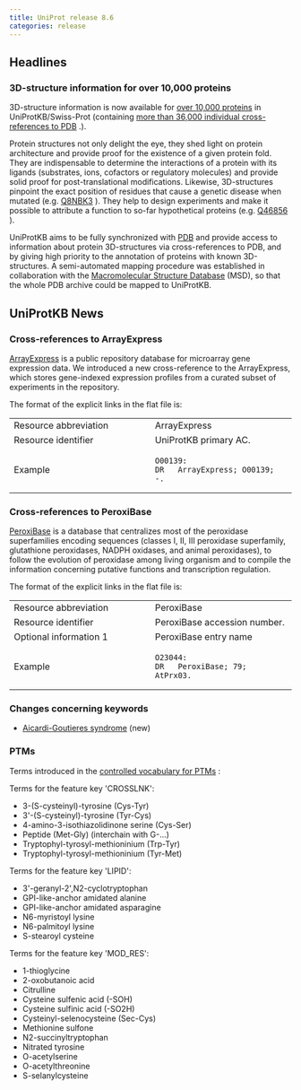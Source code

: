 ```yaml
---
title: UniProt release 8.6
categories: release
---
```


## Headlines

### 3D-structure information for over 10,000 proteins

3D-structure information is now available for [over 10,000 proteins](http://www.uniprot.org/uniprot/?query=keyword:2) in UniProtKB/Swiss-Prot (containing [more than 36,000 individual cross-references to PDB](http://www.uniprot.org/docs/pdbtosp) .).

Protein structures not only delight the eye, they shed light on protein architecture and provide proof for the existence of a given protein fold. They are indispensable to determine the interactions of a protein with its ligands (substrates, ions, cofactors or regulatory molecules) and provide solid proof for post-translational modifications. Likewise, 3D-structures pinpoint the exact position of residues that cause a genetic disease when mutated (e.g. [Q8NBK3](http://www.uniprot.org/uniprot/Q8NBK3) ). They help to design experiments and make it possible to attribute a function to so-far hypothetical proteins (e.g. [Q46856](http://www.uniprot.org/uniprot/Q46856) ).

UniProtKB aims to be fully synchronized with [PDB](http://www.pdb.org/) and provide access to information about protein 3D-structures via cross-references to PDB, and by giving high priority to the annotation of proteins with known 3D-structures. A semi-automated mapping procedure was established in collaboration with the [Macromolecular Structure Database](http://www.ebi.ac.uk/msd/) (MSD), so that the whole PDB archive could be mapped to UniProtKB.

  

## UniProtKB News

### Cross-references to ArrayExpress

[ArrayExpress](http://www.ebi.ac.uk/arrayexpress/) is a public repository database for microarray gene expression data. We introduced a new cross-reference to the ArrayExpress, which stores gene-indexed expression profiles from a curated subset of experiments in the repository.

The format of the explicit links in the flat file is:

<table><colgroup><col style="width: 50%" /><col style="width: 50%" /></colgroup><tbody><tr class="odd"><td>Resource abbreviation</td><td>ArrayExpress</td></tr><tr class="even"><td>Resource identifier</td><td>UniProtKB primary AC.</td></tr><tr class="odd"><td>Example</td><td><pre><code>O00139:
DR   ArrayExpress; O00139; -.</code></pre></td></tr></tbody></table>

### Cross-references to PeroxiBase

[PeroxiBase](http://peroxidase.isb-sib.ch/) is a database that centralizes most of the peroxidase superfamilies encoding sequences (classes I, II, III peroxidase superfamily, glutathione peroxidases, NADPH oxidases, and animal peroxidases), to follow the evolution of peroxidase among living organism and to compile the information concerning putative functions and transcription regulation.

The format of the explicit links in the flat file is:

<table><colgroup><col style="width: 50%" /><col style="width: 50%" /></colgroup><tbody><tr class="odd"><td>Resource abbreviation</td><td>PeroxiBase</td></tr><tr class="even"><td>Resource identifier</td><td>PeroxiBase accession number.</td></tr><tr class="odd"><td>Optional information 1</td><td>PeroxiBase entry name</td></tr><tr class="even"><td>Example</td><td><pre><code>O23044:
DR   PeroxiBase; 79; AtPrx03.</code></pre></td></tr></tbody></table>

### Changes concerning keywords

-   [Aicardi-Goutieres syndrome](http://www.uniprot.org/keywords/KW-0948) (new)

### PTMs

Terms introduced in the [controlled vocabulary for PTMs](http://www.uniprot.org/docs/ptmlist) :

Terms for the feature key 'CROSSLNK':

-   3-(S-cysteinyl)-tyrosine (Cys-Tyr)
-   3'-(S-cysteinyl)-tyrosine (Tyr-Cys)
-   4-amino-3-isothiazolidinone serine (Cys-Ser)
-   Peptide (Met-Gly) (interchain with G-...)
-   Tryptophyl-tyrosyl-methioninium (Trp-Tyr)
-   Tryptophyl-tyrosyl-methioninium (Tyr-Met)

Terms for the feature key 'LIPID':

-   3'-geranyl-2',N2-cyclotryptophan
-   GPI-like-anchor amidated alanine
-   GPI-like-anchor amidated asparagine
-   N6-myristoyl lysine
-   N6-palmitoyl lysine
-   S-stearoyl cysteine

Terms for the feature key 'MOD\_RES':

-   1-thioglycine
-   2-oxobutanoic acid
-   Citrulline
-   Cysteine sulfenic acid (-SOH)
-   Cysteine sulfinic acid (-SO2H)
-   Cysteinyl-selenocysteine (Sec-Cys)
-   Methionine sulfone
-   N2-succinyltryptophan
-   Nitrated tyrosine
-   O-acetylserine
-   O-acetylthreonine
-   S-selanylcysteine
